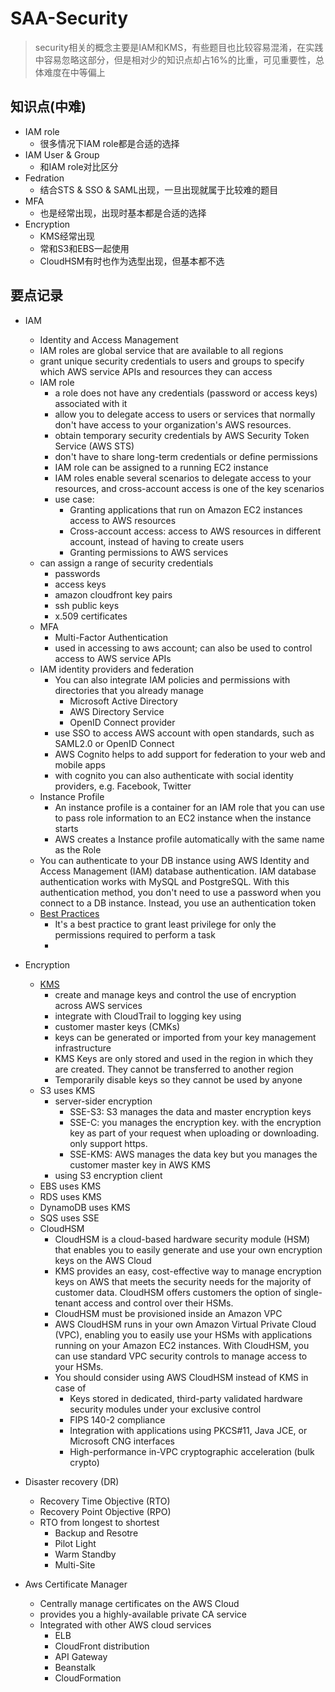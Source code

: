 # SAA-Security

>security相关的概念主要是IAM和KMS，有些题目也比较容易混淆，在实践中容易忽略这部分，但是相对少的知识点却占16%的比重，可见重要性，总体难度在中等偏上

## 知识点(中难)

- IAM role
  - 很多情况下IAM role都是合适的选择
- IAM User & Group
  - 和IAM role对比区分
- Fedration
  - 结合STS & SSO & SAML出现，一旦出现就属于比较难的题目
- MFA
  - 也是经常出现，出现时基本都是合适的选择
- Encryption
  - KMS经常出现
  - 常和S3和EBS一起使用
  - CloudHSM有时也作为选型出现，但基本都不选

## 要点记录

- IAM
	- Identity and Access Management
	- IAM roles are global service that are available to all regions
	- grant unique security credentials to users and groups to specify which AWS service APIs and resources they can access
	- IAM role
		- a role does not have any credentials (password or access keys) associated with it
		- allow you to delegate access to users or services that normally don't have access to your organization's AWS resources.
		- obtain temporary security credentials by AWS Security Token Service (AWS STS)
		- don't have to share long-term credentials or define permissions
		- IAM role can be assigned to a running EC2 instance
		- IAM roles enable several scenarios to delegate access to your resources, and cross-account access is one of the key scenarios
		- use case:
			- Granting applications that run on Amazon EC2 instances access to AWS resources
			- Cross-account access: access to AWS resources in different account, instead of having to create users
			- Granting permissions to AWS services
	- can assign a range of security credentials
		- passwords
		- access keys
		- amazon cloudfront key pairs
		- ssh public keys
		- x.509 certificates
	- MFA
		- Multi-Factor Authentication
		- used in accessing to aws account; can also be used to control access to AWS service APIs
	- IAM identity providers and federation
		- You can also integrate IAM policies and permissions with directories that you already manage
			- Microsoft Active Directory
			- AWS Directory Service
			- OpenID Connect provider
		- use SSO to access AWS account with open standards, such as SAML2.0 or OpenID Connect
		- AWS Cognito helps to add support for federation to your web and mobile apps
		- with cognito you can also authenticate with social identity providers, e.g. Facebook, Twitter
	- Instance Profile
		- An instance profile is a container for an IAM role that you can use to pass role information to an EC2 instance when the instance starts
		- AWS creates a Instance profile automatically with the same name as the Role
	- You can authenticate to your DB instance using AWS Identity and Access Management (IAM) database authentication. IAM database authentication works with MySQL and PostgreSQL. With this authentication method, you don't need to use a password when you connect to a DB instance. Instead, you use an authentication token
	- [Best Practices](https://docs.aws.amazon.com/IAM/latest/UserGuide/best-practices.html)
		- It's a best practice to grant least privilege for only the permissions required to perform a task
		-   

- Encryption
	- [KMS](https://docs.aws.amazon.com/kms/latest/developerguide/service-integration.html)
		- create and manage keys and control the use of encryption across AWS services
		- integrate with CloudTrail to logging key using
		- customer master keys (CMKs)
		- keys can be generated or imported from your key management infrastructure
		- KMS Keys are only stored and used in the region in which they are created. They cannot be transferred to another region
		- Temporarily disable keys so they cannot be used by anyone
	- S3 uses KMS
		- server-sider encryption
			- SSE-S3: S3 manages the data and master encryption keys
			- SSE-C: you manages the encryption key. with the encryption key as part of your request when uploading or downloading. only support https.
			- SSE-KMS: AWS manages the data key but you manages the customer master key in AWS KMS
		- using S3 encryption client
	- EBS uses KMS
	- RDS uses KMS
	- DynamoDB uses KMS
	- SQS uses SSE
	- CloudHSM
		- CloudHSM is a cloud-based hardware security module (HSM) that enables you to easily generate and use your own encryption keys on the AWS Cloud
		- KMS provides an easy, cost-effective way to manage encryption keys on AWS that meets the security needs for the majority of customer data. CloudHSM offers customers the option of single-tenant access and control over their HSMs.
		- CloudHSM must be provisioned inside an Amazon VPC
		- AWS CloudHSM runs in your own Amazon Virtual Private Cloud (VPC), enabling you to easily use your HSMs with applications running on your Amazon EC2 instances. With CloudHSM, you can use standard VPC security controls to manage access to your HSMs.
		- You should consider using AWS CloudHSM instead of KMS in case of
			- Keys stored in dedicated, third-party validated hardware security modules under your exclusive control
			- FIPS 140-2 compliance
			- Integration with applications using PKCS#11, Java JCE, or Microsoft CNG interfaces
			- High-performance in-VPC cryptographic acceleration (bulk crypto)
- Disaster recovery (DR)
	- Recovery Time Objective (RTO)
	- Recovery Point Objective (RPO)
	- RTO from longest to shortest
		- Backup and Resotre
		- Pilot Light
		- Warm Standby
		- Multi-Site
- Aws Certificate Manager
	- Centrally manage certificates on the AWS Cloud
	- provides you a highly-available private CA service
	- Integrated with other AWS cloud services
		- ELB
		- CloudFront distribution
		- API Gateway
		- Beanstalk
		- CloudFormation
